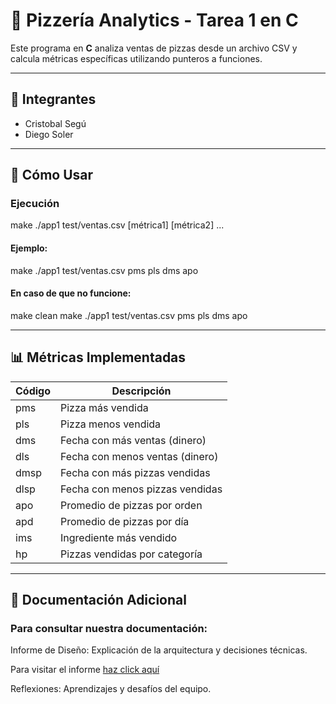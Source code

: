 # 🍕 Pizzería Analytics - Tarea 1 en C

Este programa en **C** analiza ventas de pizzas desde un archivo CSV y calcula métricas específicas utilizando punteros a funciones.

---

## 👥 Integrantes

- Cristobal Segú
- Diego Soler

---

## 🚀 Cómo Usar

### Ejecución

make
./app1 test/ventas.csv [métrica1] [métrica2] ...

#### Ejemplo:

make
./app1 test/ventas.csv pms pls dms apo

#### En caso de que no funcione:

make clean
make
./app1 test/ventas.csv pms pls dms apo

---

## 📊 Métricas Implementadas

| Código | Descripción                     |
| ------ | ------------------------------- |
| pms    | Pizza más vendida               |
| pls    | Pizza menos vendida             |
| dms    | Fecha con más ventas (dinero)   |
| dls    | Fecha con menos ventas (dinero) |
| dmsp   | Fecha con más pizzas vendidas   |
| dlsp   | Fecha con menos pizzas vendidas |
| apo    | Promedio de pizzas por orden    |
| apd    | Promedio de pizzas por día      |
| ims    | Ingrediente más vendido         |
| hp     | Pizzas vendidas por categoría   |

---

## 📝 Documentación Adicional

### Para consultar nuestra documentación:

Informe de Diseño: Explicación de la arquitectura y decisiones técnicas.

Para visitar el informe [haz click aquí](https://cseguuu.github.io/App1_Soler_Segu/informe.html#recursos)

Reflexiones: Aprendizajes y desafíos del equipo.
